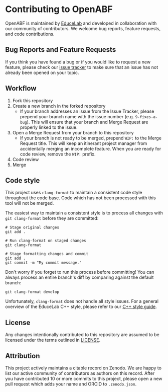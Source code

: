# Contributing to OpenABF

OpenABF is maintained by [EduceLab](https://cs.uky.edu/dri) and developed in 
collaboration with our community of contributors. We welcome bug reports,
feature requests, and code contributions.

## Bug Reports and Feature Requests
If you think you have found a bug or if you would like to request a new 
feature, please check our 
[issue tracker](https://gitlab.com/educelab/OpenABF/-/issues) to make sure
that an issue has not already been opened on your topic.

## Workflow
1) Fork this repository
2) Create a new branch in the forked repository
    - If your branch addresses an issue from the Issue Tracker, please prepend 
    your branch name with the issue number (e.g. `9-fixes-a-bug`). This will 
    ensure that your branch and Merge Request are properly linked to the issue.
3) Open a Merge Request from your branch to this repository
    - If your branch is not ready to be merged, prepend `WIP:` to the Merge 
    Request title. This will keep an itinerant project manager from accidentally 
    merging an incomplete feature. When you are ready for code review, remove 
    the `WIP:` prefix. 
4) Code review
5) Merge

## Code style
This project uses `clang-format` to maintain a consistent code style 
throughout the code base. Code which has not been processed with
this tool will not be merged.

The easiest way to maintain a consistent style is to process all changes 
with `git clang-format` before they are committed:

```shell
# Stage original changes
git add .

# Run clang-format on staged changes
git clang-format 

# Stage formatting changes and commit
git add .
git commit -m "My commit message."
```

Don't worry if you forget to run this process before committing! You can 
always process an entire branch's diff by comparing against the default 
branch:

```shell
git clang-format develop
```

Unfortunately, `clang-format` does not handle all style issues. For a general 
overview of the EduceLab C++ style, please refer to our 
[C++ style guide](https://gitlab.com/educelab/style-guides/-/blob/master/C++%20Style%20Guide.md).

## License
Any changes intentionally contributed to this repository are assumed to
be licensed under the terms outlined in [LICENSE](LICENSE).

## Attribution
This project actively maintains a citable record on Zenodo. 
We are happy to list our active community of contributors as authors on 
this record. After you have contributed 10 or more commits to this project,
please open a new pull request which adds your name and ORCID to 
`.zenodo.json`.